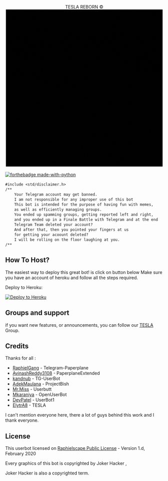 <div align="center">TESLA REBORN ©</div>

<div align=center><img src="logo.gif" alt="Logo"></div>

[![forthebadge made-with-python](http://ForTheBadge.com/images/badges/made-with-python.svg)](https://www.python.org/)


```
#include <std/disclaimer.h>
/**
    Your Telegram account may get banned.
    I am not responsible for any improper use of this bot
    This bot is intended for the purpose of having fun with memes,
    as well as efficiently managing groups.
    You ended up spamming groups, getting reported left and right,
    and you ended up in a Finale Battle with Telegram and at the end
    Telegram Team deleted your account?
    And after that, then you pointed your fingers at us
    for getting your acoount deleted?
    I will be rolling on the floor laughing at you.
/**
```

## How To Host?

The easiest way to deploy this great bot! is click on button below
Make sure you have an account of heroku and follow all the steps required.

Deploy to Heroku:
<p align="left"><a href="https://heroku.com/deploy?template=https://github.com/MrRobot222/TESLA"> <img src="https://www.herokucdn.com/deploy/button.svg" alt="Deploy to Heroku" /></a></p>

## Groups and support

if you want new features, or announcements, you can follow our [TESLA](https://t.me/reborn_tesla) Group.



## Credits

Thanks for all : 
* [RaphielGang](https://github.com/RaphielGang) - Telegram-Paperplane
* [AvinashReddy3108](https://github.com/AvinashReddy3108) - PaperplaneExtended
* [kandnub](https://github.com/kandnub) - TG-UserBot
* [AdekMaulana](https://github.com/adekmaulana) - ProjectBish
* [Mr.Miss](https://github.com/keselekpermen69) - Userbutt
* [Mkaraniya](https://github.com/mkaraniya) - OpenUserBot
* [DevPatel](https://github.com/Devp73) - UserBot1
* [ElytrA8](https://github.com/ElytrA8) - TESLA

I can't mention everyone here, there a lot of guys behind this work and I thank everyone.
## License

This userbot licensed on [Raphielscape Public License](https://github.com/MrRobot222/TESLA/blol/master/LICENSE) - Version 1.d, February 2020

Every graphics of this bot is copyrighted by Joker Hacker ,

Joker Hacker is also a copyrighted term.
